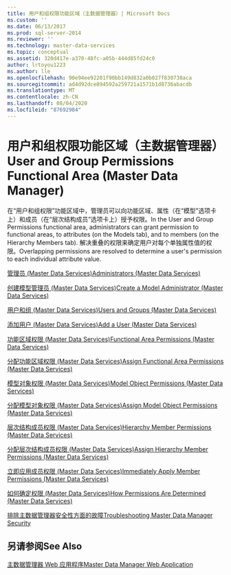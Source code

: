 ```yaml
---
title: 用户和组权限功能区域（主数据管理器）| Microsoft Docs
ms.custom: ''
ms.date: 06/13/2017
ms.prod: sql-server-2014
ms.reviewer: ''
ms.technology: master-data-services
ms.topic: conceptual
ms.assetid: 320d417e-a370-48fc-a05b-444d85fd24c0
author: lrtoyou1223
ms.author: lle
ms.openlocfilehash: 90e94ee92201f90bb149d832a0b027f830738aca
ms.sourcegitcommit: ad4d92dce894592a259721a1571b1d8736abacdb
ms.translationtype: MT
ms.contentlocale: zh-CN
ms.lasthandoff: 08/04/2020
ms.locfileid: "87692984"
---
```

# <a name="user-and-group-permissions-functional-area-master-data-manager"></a><span data-ttu-id="8b8a9-102">用户和组权限功能区域（主数据管理器）</span><span class="sxs-lookup"><span data-stu-id="8b8a9-102">User and Group Permissions Functional Area (Master Data Manager)</span></span>
  <span data-ttu-id="8b8a9-103">在“用户和组权限”功能区域中，管理员可以向功能区域、属性（在“模型”选项卡上）和成员（在“层次结构成员”选项卡上）授予权限。</span><span class="sxs-lookup"><span data-stu-id="8b8a9-103">In the User and Group Permissions functional area, administrators can grant permission to functional areas, to attributes (on the Models tab), and to members (on the Hierarchy Members tab).</span></span> <span data-ttu-id="8b8a9-104">解决重叠的权限来确定用户对每个单独属性值的权限。</span><span class="sxs-lookup"><span data-stu-id="8b8a9-104">Overlapping permissions are resolved to determine a user's permission to each individual attribute value.</span></span>  
  
 [<span data-ttu-id="8b8a9-105">管理员 (Master Data Services)</span><span class="sxs-lookup"><span data-stu-id="8b8a9-105">Administrators &#40;Master Data Services&#41;</span></span>](administrators-master-data-services.md)  
  
 [<span data-ttu-id="8b8a9-106">创建模型管理员 (Master Data Services)</span><span class="sxs-lookup"><span data-stu-id="8b8a9-106">Create a Model Administrator &#40;Master Data Services&#41;</span></span>](../../2014/master-data-services/create-a-model-administrator-master-data-services.md)  
  
 [<span data-ttu-id="8b8a9-107">用户和组 &#40;Master Data Services&#41;</span><span class="sxs-lookup"><span data-stu-id="8b8a9-107">Users and Groups &#40;Master Data Services&#41;</span></span>](../../2014/master-data-services/users-and-groups-master-data-services.md)  
  
 [<span data-ttu-id="8b8a9-108">添加用户 (Master Data Services)</span><span class="sxs-lookup"><span data-stu-id="8b8a9-108">Add a User &#40;Master Data Services&#41;</span></span>](../../2014/master-data-services/add-a-user-master-data-services.md)  
  
 [<span data-ttu-id="8b8a9-109">功能区域权限 &#40;Master Data Services&#41;</span><span class="sxs-lookup"><span data-stu-id="8b8a9-109">Functional Area Permissions &#40;Master Data Services&#41;</span></span>](../../2014/master-data-services/functional-area-permissions-master-data-services.md)  
  
 [<span data-ttu-id="8b8a9-110">分配功能区域权限 (Master Data Services)</span><span class="sxs-lookup"><span data-stu-id="8b8a9-110">Assign Functional Area Permissions &#40;Master Data Services&#41;</span></span>](../../2014/master-data-services/assign-functional-area-permissions-master-data-services.md)  
  
 [<span data-ttu-id="8b8a9-111">模型对象权限 (Master Data Services)</span><span class="sxs-lookup"><span data-stu-id="8b8a9-111">Model Object Permissions &#40;Master Data Services&#41;</span></span>](../../2014/master-data-services/model-object-permissions-master-data-services.md)  
  
 [<span data-ttu-id="8b8a9-112">分配模型对象权限 (Master Data Services)</span><span class="sxs-lookup"><span data-stu-id="8b8a9-112">Assign Model Object Permissions &#40;Master Data Services&#41;</span></span>](../../2014/master-data-services/assign-model-object-permissions-master-data-services.md)  
  
 [<span data-ttu-id="8b8a9-113">层次结构成员权限 (Master Data Services)</span><span class="sxs-lookup"><span data-stu-id="8b8a9-113">Hierarchy Member Permissions &#40;Master Data Services&#41;</span></span>](../../2014/master-data-services/hierarchy-member-permissions-master-data-services.md)  
  
 [<span data-ttu-id="8b8a9-114">分配层次结构成员权限 (Master Data Services)</span><span class="sxs-lookup"><span data-stu-id="8b8a9-114">Assign Hierarchy Member Permissions &#40;Master Data Services&#41;</span></span>](../../2014/master-data-services/assign-hierarchy-member-permissions-master-data-services.md)  
  
 [<span data-ttu-id="8b8a9-115">立即应用成员权限 (Master Data Services)</span><span class="sxs-lookup"><span data-stu-id="8b8a9-115">Immediately Apply Member Permissions &#40;Master Data Services&#41;</span></span>](../../2014/master-data-services/immediately-apply-member-permissions-master-data-services.md)  
  
 [<span data-ttu-id="8b8a9-116">如何确定权限 (Master Data Services)</span><span class="sxs-lookup"><span data-stu-id="8b8a9-116">How Permissions Are Determined &#40;Master Data Services&#41;</span></span>](../../2014/master-data-services/how-permissions-are-determined-master-data-services.md)  
  
 [<span data-ttu-id="8b8a9-117">排除主数据管理器安全性方面的故障</span><span class="sxs-lookup"><span data-stu-id="8b8a9-117">Troubleshooting Master Data Manager Security</span></span>](https://social.technet.microsoft.com/wiki/contents/articles/troubleshooting-master-data-manager-security-master-data-services.aspx)  
  
## <a name="see-also"></a><span data-ttu-id="8b8a9-118">另请参阅</span><span class="sxs-lookup"><span data-stu-id="8b8a9-118">See Also</span></span>  
 [<span data-ttu-id="8b8a9-119">主数据管理器 Web 应用程序</span><span class="sxs-lookup"><span data-stu-id="8b8a9-119">Master Data Manager Web Application</span></span>](../../2014/master-data-services/master-data-manager-web-application.md)  
  
  
